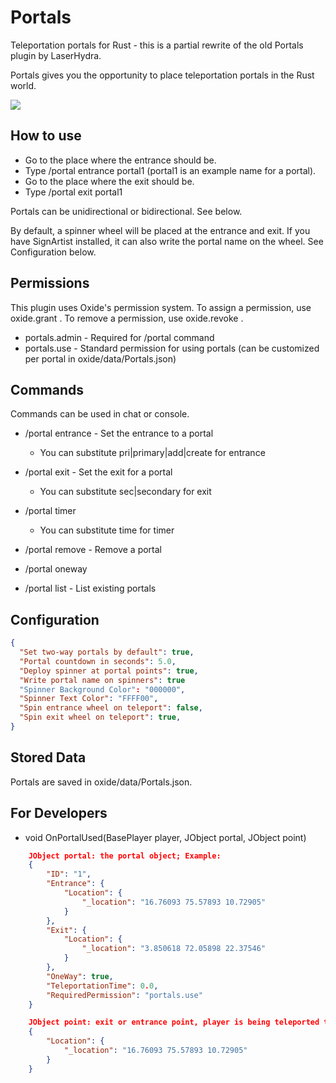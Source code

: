 # Portals
Teleportation portals for Rust - this is a partial rewrite of the old Portals plugin by LaserHydra.

Portals gives you the opportunity to place teleportation portals in the Rust world.

![](https://i.imgur.com/6OJHsGz.jpg)

## How to use

  - Go to the place where the entrance should be.
  - Type /portal entrance portal1 (portal1 is an example name for a portal).
  - Go to the place where the exit should be.
  - Type /portal exit portal1

Portals can be unidirectional or bidirectional.  See below.

By default, a spinner wheel will be placed at the entrance and exit.  If you have SignArtist installed, it can also write the portal name on the wheel.  See Configuration below.

## Permissions
This plugin uses Oxide's permission system. To assign a permission, use oxide.grant <user or group> <name or steam id> <permission>. To remove a permission, use oxide.revoke <user or group> <name or steam id> <permission>.

   - portals.admin - Required for /portal command
   - portals.use - Standard permission for using portals (can be customized per portal in oxide/data/Portals.json)

## Commands

Commands can be used in chat or console.

   - /portal entrance <name> - Set the entrance to a portal
     - You can substitute pri|primary|add|create for entrance

   - /portal exit <name> - Set the exit for a portal
     - You can substitute sec|secondary for exit

   - /portal timer <NAME> <numberofseconds>
     - You can substitute time for timer

   - /portal remove <name> - Remove a portal

   - /portal oneway <NAME> <truefalse>

   - /portal list - List existing portals

## Configuration

```json
{
  "Set two-way portals by default": true,
  "Portal countdown in seconds": 5.0,
  "Deploy spinner at portal points": true,
  "Write portal name on spinners": true
  "Spinner Background Color": "000000",
  "Spinner Text Color": "FFFF00",
  "Spin entrance wheel on teleport": false,
  "Spin exit wheel on teleport": true,
}

```

## Stored Data

Portals are saved in oxide/data/Portals.json.

## For Developers

- void OnPortalUsed(BasePlayer player, JObject portal, JObject point)

```json
    JObject portal: the portal object; Example:
    {
        "ID": "1",
        "Entrance": {
            "Location": {
                "_location": "16.76093 75.57893 10.72905"
            }
        },
        "Exit": {
            "Location": {
                "_location": "3.850618 72.05898 22.37546"
            }
        },
        "OneWay": true,
        "TeleportationTime": 0.0,
        "RequiredPermission": "portals.use"
    }
```

```json
    JObject point: exit or entrance point, player is being teleported to; Example:
    {
        "Location": {
            "_location": "16.76093 75.57893 10.72905"
        }
    }
```
